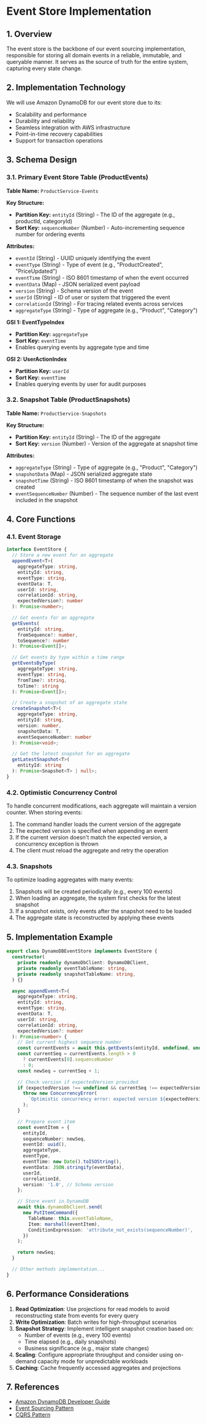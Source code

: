 # Event Store Implementation

## 1. Overview

The event store is the backbone of our event sourcing implementation, responsible for storing all domain events in a reliable, immutable, and queryable manner. It serves as the source of truth for the entire system, capturing every state change.

## 2. Implementation Technology

We will use Amazon DynamoDB for our event store due to its:
- Scalability and performance
- Durability and reliability
- Seamless integration with AWS infrastructure
- Point-in-time recovery capabilities
- Support for transaction operations

## 3. Schema Design

### 3.1. Primary Event Store Table (ProductEvents)

**Table Name:** `ProductService-Events`

**Key Structure:**
- **Partition Key:** `entityId` (String) - The ID of the aggregate (e.g., productId, categoryId)
- **Sort Key:** `sequenceNumber` (Number) - Auto-incrementing sequence number for ordering events

**Attributes:**
- `eventId` (String) - UUID uniquely identifying the event
- `eventType` (String) - Type of event (e.g., "ProductCreated", "PriceUpdated")
- `eventTime` (String) - ISO 8601 timestamp of when the event occurred
- `eventData` (Map) - JSON serialized event payload
- `version` (String) - Schema version of the event
- `userId` (String) - ID of user or system that triggered the event
- `correlationId` (String) - For tracing related events across services
- `aggregateType` (String) - Type of aggregate (e.g., "Product", "Category")

**GSI 1: EventTypeIndex**
- **Partition Key:** `aggregateType`
- **Sort Key:** `eventTime`
- Enables querying events by aggregate type and time

**GSI 2: UserActionIndex**
- **Partition Key:** `userId`
- **Sort Key:** `eventTime`
- Enables querying events by user for audit purposes

### 3.2. Snapshot Table (ProductSnapshots)

**Table Name:** `ProductService-Snapshots`

**Key Structure:**
- **Partition Key:** `entityId` (String) - The ID of the aggregate
- **Sort Key:** `version` (Number) - Version of the aggregate at snapshot time

**Attributes:**
- `aggregateType` (String) - Type of aggregate (e.g., "Product", "Category")
- `snapshotData` (Map) - JSON serialized aggregate state
- `snapshotTime` (String) - ISO 8601 timestamp of when the snapshot was created
- `eventSequenceNumber` (Number) - The sequence number of the last event included in the snapshot

## 4. Core Functions

### 4.1. Event Storage

```typescript
interface EventStore {
  // Store a new event for an aggregate
  appendEvent<T>(
    aggregateType: string,
    entityId: string,
    eventType: string,
    eventData: T,
    userId: string,
    correlationId: string,
    expectedVersion?: number
  ): Promise<number>;

  // Get events for an aggregate
  getEvents(
    entityId: string,
    fromSequence?: number,
    toSequence?: number
  ): Promise<Event[]>;

  // Get events by type within a time range
  getEventsByType(
    aggregateType: string,
    eventType: string,
    fromTime?: string,
    toTime?: string
  ): Promise<Event[]>;

  // Create a snapshot of an aggregate state
  createSnapshot<T>(
    aggregateType: string,
    entityId: string,
    version: number,
    snapshotData: T,
    eventSequenceNumber: number
  ): Promise<void>;

  // Get the latest snapshot for an aggregate
  getLatestSnapshot<T>(
    entityId: string
  ): Promise<Snapshot<T> | null>;
}
```

### 4.2. Optimistic Concurrency Control

To handle concurrent modifications, each aggregate will maintain a version counter. When storing events:

1. The command handler loads the current version of the aggregate
2. The expected version is specified when appending an event
3. If the current version doesn't match the expected version, a concurrency exception is thrown
4. The client must reload the aggregate and retry the operation

### 4.3. Snapshots

To optimize loading aggregates with many events:

1. Snapshots will be created periodically (e.g., every 100 events)
2. When loading an aggregate, the system first checks for the latest snapshot
3. If a snapshot exists, only events after the snapshot need to be loaded
4. The aggregate state is reconstructed by applying these events

## 5. Implementation Example

```typescript
export class DynamoDBEventStore implements EventStore {
  constructor(
    private readonly dynamoDbClient: DynamoDBClient,
    private readonly eventTableName: string,
    private readonly snapshotTableName: string,
  ) {}

  async appendEvent<T>(
    aggregateType: string,
    entityId: string,
    eventType: string,
    eventData: T,
    userId: string,
    correlationId: string,
    expectedVersion?: number
  ): Promise<number> {
    // Get current highest sequence number
    const currentEvents = await this.getEvents(entityId, undefined, undefined, 1, true);
    const currentSeq = currentEvents.length > 0 
      ? currentEvents[0].sequenceNumber 
      : 0;
    const newSeq = currentSeq + 1;

    // Check version if expectedVersion provided
    if (expectedVersion !== undefined && currentSeq !== expectedVersion) {
      throw new ConcurrencyError(
        `Optimistic concurrency error: expected version ${expectedVersion}, got ${currentSeq}`
      );
    }

    // Prepare event item
    const eventItem = {
      entityId,
      sequenceNumber: newSeq,
      eventId: uuid(),
      aggregateType,
      eventType,
      eventTime: new Date().toISOString(),
      eventData: JSON.stringify(eventData),
      userId,
      correlationId,
      version: '1.0', // Schema version
    };

    // Store event in DynamoDB
    await this.dynamoDbClient.send(
      new PutItemCommand({
        TableName: this.eventTableName,
        Item: marshall(eventItem),
        ConditionExpression: 'attribute_not_exists(sequenceNumber)',
      })
    );

    return newSeq;
  }

  // Other methods implementation...
}
```

## 6. Performance Considerations

1. **Read Optimization**: Use projections for read models to avoid reconstructing state from events for every query
2. **Write Optimization**: Batch writes for high-throughput scenarios
3. **Snapshot Strategy**: Implement intelligent snapshot creation based on:
   - Number of events (e.g., every 100 events)
   - Time elapsed (e.g., daily snapshots)
   - Business significance (e.g., major state changes)
4. **Scaling**: Configure appropriate throughput and consider using on-demand capacity mode for unpredictable workloads
5. **Caching**: Cache frequently accessed aggregates and projections

## 7. References

- [Amazon DynamoDB Developer Guide](https://docs.aws.amazon.com/amazondynamodb/latest/developerguide/Introduction.html)
- [Event Sourcing Pattern](https://docs.microsoft.com/en-us/azure/architecture/patterns/event-sourcing)
- [CQRS Pattern](https://docs.microsoft.com/en-us/azure/architecture/patterns/cqrs)